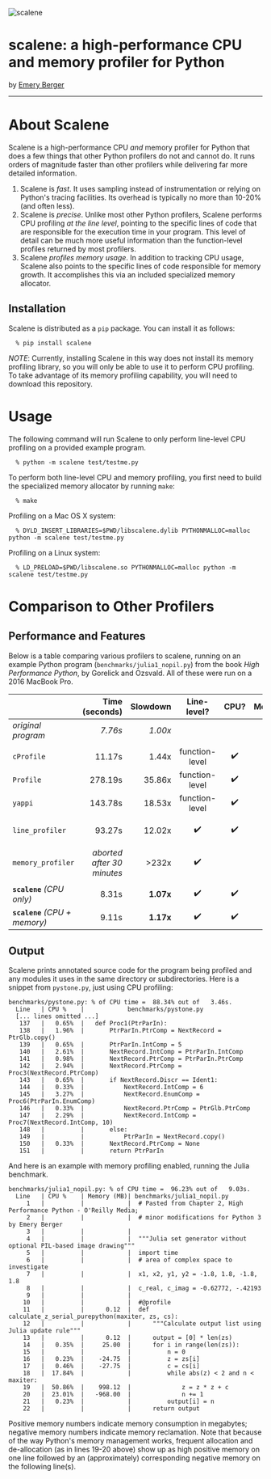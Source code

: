 ![scalene](https://github.com/emeryberger/scalene/raw/master/docs/scalene-image.png)

# scalene: a high-performance CPU and memory profiler for Python

by [Emery Berger](https://emeryberger.com)

------------

# About Scalene

Scalene is a high-performance CPU *and* memory profiler for Python that does a few things that other Python profilers do not and cannot do.  It runs orders of magnitude faster than other profilers while delivering far more detailed information.

1. Scalene is _fast_. It uses sampling instead of instrumentation or relying on Python's tracing facilities. Its overhead is typically no more than 10-20% (and often less).
1. Scalene is _precise_. Unlike most other Python profilers, Scalene performs CPU profiling _at the line level_, pointing to the specific lines of code that are responsible for the execution time in your program. This level of detail can be much more useful information than the function-level profiles returned by most profilers.
1. Scalene _profiles memory usage_. In addition to tracking CPU usage, Scalene also points to the specific lines of code responsible for memory growth. It accomplishes this via an included specialized memory allocator.

## Installation

Scalene is distributed as a `pip` package. You can install it as follows:
```
  % pip install scalene
```

_NOTE_: Currently, installing Scalene in this way does not install its memory profiling library, so you will only be able to use it to perform CPU profiling. To take advantage of its memory profiling capability, you will need to download this repository.

# Usage

The following command will run Scalene to only perform line-level CPU profiling on a provided example program.

```
  % python -m scalene test/testme.py
```

To perform both line-level CPU and memory profiling, you first need to build the specialized memory allocator by running `make`:

```
  % make
```

Profiling on a Mac OS X system:
```
  % DYLD_INSERT_LIBRARIES=$PWD/libscalene.dylib PYTHONMALLOC=malloc python -m scalene test/testme.py
``` 

Profiling on a Linux system:
```
  % LD_PRELOAD=$PWD/libscalene.so PYTHONMALLOC=malloc python -m scalene test/testme.py
``` 
# Comparison to Other Profilers

## Performance and Features

Below is a table comparing various profilers to scalene, running on an example Python program (`benchmarks/julia1_nopil.py`) from the book _High Performance Python_, by Gorelick and Ozsvald. All of these were run on a 2016 MacBook Pro. 

|                            | Time (seconds) | Slowdown | Line-level?    | CPU? | Memory? | Unmodified code?       |
| :--- | ---: | ---: | :---: | :---: | :---: | :---: |
| _original program_             | _7.76s_     | _1.00x_     | |  |  |  |  |  |  |
|               |     |        |                    |
| `cProfile`                   | 11.17s    | 1.44x     | function-level | :heavy_check_mark:  |     | :heavy_check_mark:   |
| `Profile`                    | 278.19s   | 35.86x    | function-level | :heavy_check_mark:  |     | :heavy_check_mark:   |
| `yappi`                      | 143.78s   | 18.53x    | function-level | :heavy_check_mark:  |     | :heavy_check_mark:   |
| `line_profiler`              | 93.27s    | 12.02x    | :heavy_check_mark:     | :heavy_check_mark:  |     | needs `@profile` decorators |
| `memory_profiler`            | _aborted after 30 minutes_ | >232x   | :heavy_check_mark:  |   | :heavy_check_mark: | needs `@profile` decorators |
| |  |  |  |  |  |  |
| **`scalene`** _(CPU only)_         | 8.31s     | **1.07x**     | :heavy_check_mark: | :heavy_check_mark: |      | :heavy_check_mark: |
| **`scalene`** _(CPU + memory)_     | 9.11s     | **1.17x**     | :heavy_check_mark: | :heavy_check_mark: | :heavy_check_mark: | :heavy_check_mark: |


## Output

Scalene prints annotated source code for the program being profiled and any modules it uses in the same directory or subdirectories. Here is a snippet from `pystone.py`, just using CPU profiling:

```
benchmarks/pystone.py: % of CPU time =  88.34% out of   3.46s.
  Line	 | CPU %    |            benchmarks/pystone.py
  [... lines omitted ...]
   137	 |   0.65%  | 	def Proc1(PtrParIn):
   138	 |   1.96%  | 	    PtrParIn.PtrComp = NextRecord = PtrGlb.copy()
   139	 |   0.65%  | 	    PtrParIn.IntComp = 5
   140	 |   2.61%  | 	    NextRecord.IntComp = PtrParIn.IntComp
   141	 |   0.98%  | 	    NextRecord.PtrComp = PtrParIn.PtrComp
   142	 |   2.94%  | 	    NextRecord.PtrComp = Proc3(NextRecord.PtrComp)
   143	 |   0.65%  | 	    if NextRecord.Discr == Ident1:
   144	 |   0.33%  | 	        NextRecord.IntComp = 6
   145	 |   3.27%  | 	        NextRecord.EnumComp = Proc6(PtrParIn.EnumComp)
   146	 |   0.33%  | 	        NextRecord.PtrComp = PtrGlb.PtrComp
   147	 |   2.29%  | 	        NextRecord.IntComp = Proc7(NextRecord.IntComp, 10)
   148	 |          | 	    else:
   149	 |          | 	        PtrParIn = NextRecord.copy()
   150	 |   0.33%  | 	    NextRecord.PtrComp = None
   151	 |          | 	    return PtrParIn
 ```

And here is an example with memory profiling enabled, running the Julia benchmark.

```
benchmarks/julia1_nopil.py: % of CPU time =  96.23% out of   9.03s.
  Line	 | CPU %    | Memory (MB)| benchmarks/julia1_nopil.py
     1	 |          |         	 | 	# Pasted from Chapter 2, High Performance Python - O'Reilly Media;
     2	 |          |         	 | 	# minor modifications for Python 3 by Emery Berger
     3	 |          |         	 | 	
     4	 |          |         	 | 	"""Julia set generator without optional PIL-based image drawing"""
     5	 |          |         	 | 	import time
     6	 |          |         	 | 	# area of complex space to investigate
     7	 |          |         	 | 	x1, x2, y1, y2 = -1.8, 1.8, -1.8, 1.8
     8	 |          |         	 | 	c_real, c_imag = -0.62772, -.42193
     9	 |          |         	 | 	
    10	 |          |         	 | 	#@profile
    11	 |          |      0.12	 | 	def calculate_z_serial_purepython(maxiter, zs, cs):
    12	 |          |         	 | 	    """Calculate output list using Julia update rule"""
    13	 |          |      0.12	 | 	    output = [0] * len(zs)
    14	 |   0.35%  |     25.00	 | 	    for i in range(len(zs)):
    15	 |          |         	 | 	        n = 0
    16	 |   0.23%  |    -24.75	 | 	        z = zs[i]
    17	 |   0.46%  |    -27.75	 | 	        c = cs[i]
    18	 |  17.84%  |         	 | 	        while abs(z) < 2 and n < maxiter:
    19	 |  50.86%  |    998.12	 | 	            z = z * z + c
    20	 |  23.01%  |   -968.00	 | 	            n += 1
    21	 |   0.23%  |         	 | 	        output[i] = n
    22	 |          |         	 | 	    return output
```

Positive memory numbers indicate memory consumption in megabytes;
negative memory numbers indicate memory reclamation. Note that because
of the way Python's memory management works, frequent allocation and
de-allocation (as in lines 19-20 above) show up as high positive
memory on one line followed by an (approximately) corresponding
negative memory on the following line(s).